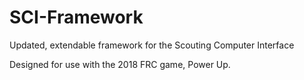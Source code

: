 # SCI-Framework
Updated, extendable framework for the Scouting Computer Interface

Designed for use with the 2018 FRC game, Power Up.
